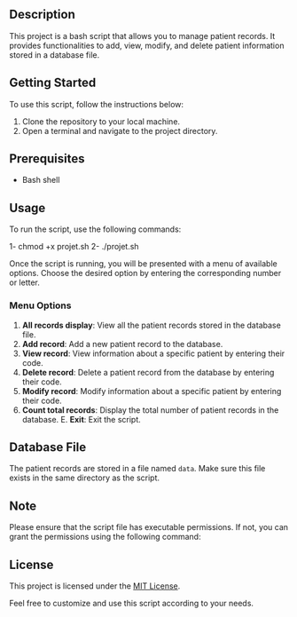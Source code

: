 
## Description

This project is a bash script that allows you to manage patient records. It provides functionalities to add, view, modify, and delete patient information stored in a database file.

## Getting Started

To use this script, follow the instructions below:

1. Clone the repository to your local machine.
2. Open a terminal and navigate to the project directory.

## Prerequisites

- Bash shell

## Usage

To run the script, use the following commands:

1- chmod +x projet.sh
2- ./projet.sh


Once the script is running, you will be presented with a menu of available options. Choose the desired option by entering the corresponding number or letter.

### Menu Options

1. **All records display**: View all the patient records stored in the database file.
2. **Add record**: Add a new patient record to the database.
3. **View record**: View information about a specific patient by entering their code.
4. **Delete record**: Delete a patient record from the database by entering their code.
5. **Modify record**: Modify information about a specific patient by entering their code.
6. **Count total records**: Display the total number of patient records in the database.
E. **Exit**: Exit the script.

## Database File

The patient records are stored in a file named `data`. Make sure this file exists in the same directory as the script.

## Note

Please ensure that the script file has executable permissions. If not, you can grant the permissions using the following command:


## License

This project is licensed under the [MIT License](LICENSE).

Feel free to customize and use this script according to your needs.
